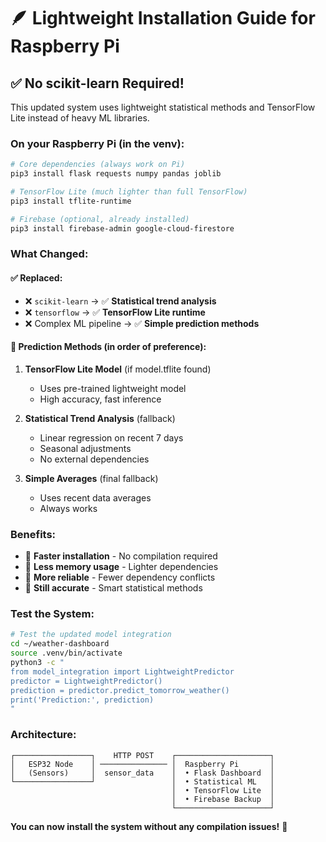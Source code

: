 # 🪶 Lightweight Installation Guide for Raspberry Pi

## ✅ **No scikit-learn Required!**

This updated system uses lightweight statistical methods and TensorFlow Lite instead of heavy ML libraries.

### **On your Raspberry Pi (in the venv):**

```bash
# Core dependencies (always work on Pi)
pip3 install flask requests numpy pandas joblib

# TensorFlow Lite (much lighter than full TensorFlow)
pip3 install tflite-runtime

# Firebase (optional, already installed)
pip3 install firebase-admin google-cloud-firestore
```

### **What Changed:**

#### ✅ **Replaced:**

- ❌ `scikit-learn` → ✅ **Statistical trend analysis**
- ❌ `tensorflow` → ✅ **TensorFlow Lite runtime**
- ❌ Complex ML pipeline → ✅ **Simple prediction methods**

#### 🧠 **Prediction Methods (in order of preference):**

1. **TensorFlow Lite Model** (if model.tflite found)

   - Uses pre-trained lightweight model
   - High accuracy, fast inference

2. **Statistical Trend Analysis** (fallback)

   - Linear regression on recent 7 days
   - Seasonal adjustments
   - No external dependencies

3. **Simple Averages** (final fallback)
   - Uses recent data averages
   - Always works

### **Benefits:**

- 🚀 **Faster installation** - No compilation required
- 💾 **Less memory usage** - Lighter dependencies
- 🔧 **More reliable** - Fewer dependency conflicts
- 📱 **Still accurate** - Smart statistical methods

### **Test the System:**

```bash
# Test the updated model integration
cd ~/weather-dashboard
source .venv/bin/activate
python3 -c "
from model_integration import LightweightPredictor
predictor = LightweightPredictor()
prediction = predictor.predict_tomorrow_weather()
print('Prediction:', prediction)
"
```

### **Architecture:**

```
┌─────────────────┐    HTTP POST    ┌─────────────────────┐
│   ESP32 Node    │ ─────────────── │  Raspberry Pi       │
│   (Sensors)     │  sensor_data    │  • Flask Dashboard  │
└─────────────────┘                 │  • Statistical ML   │
                                    │  • TensorFlow Lite  │
                                    │  • Firebase Backup  │
                                    └─────────────────────┘
```

**You can now install the system without any compilation issues!** 🎉
